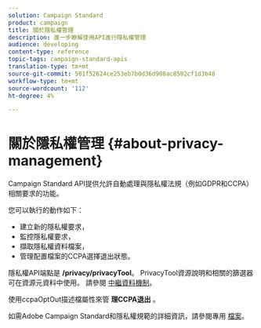 ```yaml
---
solution: Campaign Standard
product: campaign
title: 關於隱私權管理
description: 進一步瞭解使用API進行隱私權管理
audience: developing
content-type: reference
topic-tags: campaign-standard-apis
translation-type: tm+mt
source-git-commit: 501f52624ce253eb7b0d36d908ac8502cf1d3b48
workflow-type: tm+mt
source-wordcount: '112'
ht-degree: 4%

---
```



# 關於隱私權管理 {#about-privacy-management}

Campaign Standard API提供允許自動處理與隱私權法規（例如GDPR和CCPA）相關要求的功能。

您可以執行的動作如下：

* 建立新的隱私權要求，
* 監控隱私權要求，
* 擷取隱私權資料檔案，
* 管理配置檔案的CCPA選擇退出狀態。

隱私權API端點是 **/privacy/privacyTool**。 PrivacyTool資源說明和相關的篩選器可在資源元資料中使用。 請參閱 [中繼資料機制](../../api/using/metadata-mechanism.md)。

使用ccpaOptOut描述檔屬性來管 **理CCPA退出** 。

如需Adobe Campaign Standard和隱私權規範的詳細資訊，請參閱專用 [檔案](https://helpx.adobe.com/tw/campaign/kb/acs-privacy.html)。
